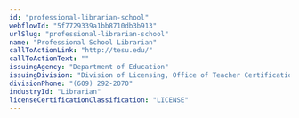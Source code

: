 ```yaml
---
id: "professional-librarian-school"
webflowId: "5f7729339a1bb8710db3b913"
urlSlug: "professional-librarian-school"
name: "Professional School Librarian"
callToActionLink: "http://tesu.edu/"
callToActionText: ""
issuingAgency: "Department of Education"
issuingDivision: "Division of Licensing, Office of Teacher Certification and Academic Credentials"
divisionPhone: "(609) 292-2070"
industryId: "Librarian"
licenseCertificationClassification: "LICENSE"
---
```

